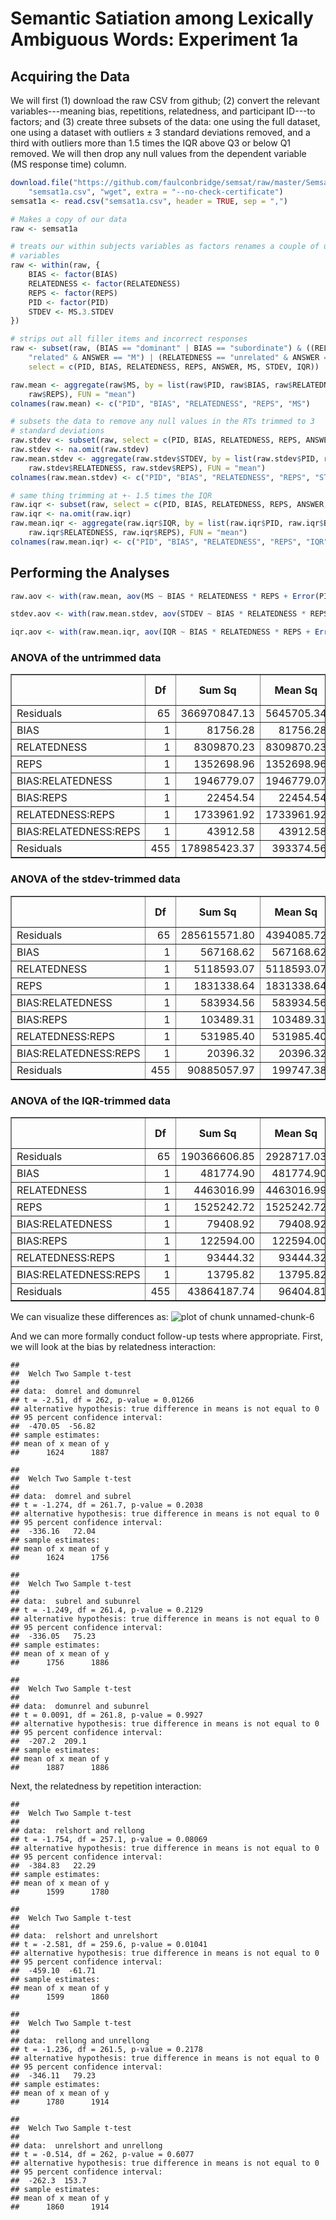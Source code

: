 Semantic Satiation among Lexically Ambiguous Words: Experiment 1a
=================================================================

Acquiring the Data
------------------

We will first (1) download the raw CSV from github; (2) convert the relevant variables---meaning bias, repetitions, relatedness, and participant ID---to factors; and (3) create three subsets of the data: one using the full dataset, one using a dataset with outliers $\pm$ 3 standard deviations removed, and a third with outliers more than 1.5 times the IQR above Q3 or below Q1 removed. We will then drop any null values from the dependent variable (MS response time) column.


```r
download.file("https://github.com/faulconbridge/semsat/raw/master/Semsat1a/Semsat1a_compiled.csv", 
    "semsat1a.csv", "wget", extra = "--no-check-certificate")
semsat1a <- read.csv("semsat1a.csv", header = TRUE, sep = ",")

# Makes a copy of our data
raw <- semsat1a

# treats our within subjects variables as factors renames a couple of ugly
# variables
raw <- within(raw, {
    BIAS <- factor(BIAS)
    RELATEDNESS <- factor(RELATEDNESS)
    REPS <- factor(REPS)
    PID <- factor(PID)
    STDEV <- MS.3.STDEV
})

# strips out all filler items and incorrect responses
raw <- subset(raw, (BIAS == "dominant" | BIAS == "subordinate") & ((RELATEDNESS == 
    "related" & ANSWER == "M") | (RELATEDNESS == "unrelated" & ANSWER == "C")), 
    select = c(PID, BIAS, RELATEDNESS, REPS, ANSWER, MS, STDEV, IQR))

raw.mean <- aggregate(raw$MS, by = list(raw$PID, raw$BIAS, raw$RELATEDNESS, 
    raw$REPS), FUN = "mean")
colnames(raw.mean) <- c("PID", "BIAS", "RELATEDNESS", "REPS", "MS")

# subsets the data to remove any null values in the RTs trimmed to 3
# standard deviations
raw.stdev <- subset(raw, select = c(PID, BIAS, RELATEDNESS, REPS, ANSWER, STDEV))
raw.stdev <- na.omit(raw.stdev)
raw.mean.stdev <- aggregate(raw.stdev$STDEV, by = list(raw.stdev$PID, raw.stdev$BIAS, 
    raw.stdev$RELATEDNESS, raw.stdev$REPS), FUN = "mean")
colnames(raw.mean.stdev) <- c("PID", "BIAS", "RELATEDNESS", "REPS", "STDEV")

# same thing trimming at +- 1.5 times the IQR
raw.iqr <- subset(raw, select = c(PID, BIAS, RELATEDNESS, REPS, ANSWER, IQR))
raw.iqr <- na.omit(raw.iqr)
raw.mean.iqr <- aggregate(raw.iqr$IQR, by = list(raw.iqr$PID, raw.iqr$BIAS, 
    raw.iqr$RELATEDNESS, raw.iqr$REPS), FUN = "mean")
colnames(raw.mean.iqr) <- c("PID", "BIAS", "RELATEDNESS", "REPS", "IQR")
```


Performing the Analyses
-----------------------


```r
raw.aov <- with(raw.mean, aov(MS ~ BIAS * RELATEDNESS * REPS + Error(PID)))

stdev.aov <- with(raw.mean.stdev, aov(STDEV ~ BIAS * RELATEDNESS * REPS + Error(PID)))

iqr.aov <- with(raw.mean.iqr, aov(IQR ~ BIAS * RELATEDNESS * REPS + Error(PID)))
```


### ANOVA of the untrimmed data ###
<!-- html table generated in R 3.1.0 by xtable 1.7-3 package -->
<!-- Wed May 14 10:45:09 2014 -->
<TABLE border=1>
<TR> <TH>  </TH> <TH> Df </TH> <TH> Sum Sq </TH> <TH> Mean Sq </TH> <TH> F value </TH> <TH> Pr(&gt;F) </TH>  </TR>
  <TR> <TD> Residuals </TD> <TD align="right"> 65 </TD> <TD align="right"> 366970847.13 </TD> <TD align="right"> 5645705.34 </TD> <TD align="right">  </TD> <TD align="right">  </TD> </TR>
  <TR> <TD> BIAS                  </TD> <TD align="right"> 1 </TD> <TD align="right"> 81756.28 </TD> <TD align="right"> 81756.28 </TD> <TD align="right"> 0.21 </TD> <TD align="right"> 0.6487 </TD> </TR>
  <TR> <TD> RELATEDNESS           </TD> <TD align="right"> 1 </TD> <TD align="right"> 8309870.23 </TD> <TD align="right"> 8309870.23 </TD> <TD align="right"> 21.12 </TD> <TD align="right"> 0.0000 </TD> </TR>
  <TR> <TD> REPS                  </TD> <TD align="right"> 1 </TD> <TD align="right"> 1352698.96 </TD> <TD align="right"> 1352698.96 </TD> <TD align="right"> 3.44 </TD> <TD align="right"> 0.0643 </TD> </TR>
  <TR> <TD> BIAS:RELATEDNESS      </TD> <TD align="right"> 1 </TD> <TD align="right"> 1946779.07 </TD> <TD align="right"> 1946779.07 </TD> <TD align="right"> 4.95 </TD> <TD align="right"> 0.0266 </TD> </TR>
  <TR> <TD> BIAS:REPS             </TD> <TD align="right"> 1 </TD> <TD align="right"> 22454.54 </TD> <TD align="right"> 22454.54 </TD> <TD align="right"> 0.06 </TD> <TD align="right"> 0.8113 </TD> </TR>
  <TR> <TD> RELATEDNESS:REPS      </TD> <TD align="right"> 1 </TD> <TD align="right"> 1733961.92 </TD> <TD align="right"> 1733961.92 </TD> <TD align="right"> 4.41 </TD> <TD align="right"> 0.0363 </TD> </TR>
  <TR> <TD> BIAS:RELATEDNESS:REPS </TD> <TD align="right"> 1 </TD> <TD align="right"> 43912.58 </TD> <TD align="right"> 43912.58 </TD> <TD align="right"> 0.11 </TD> <TD align="right"> 0.7384 </TD> </TR>
  <TR> <TD> Residuals             </TD> <TD align="right"> 455 </TD> <TD align="right"> 178985423.37 </TD> <TD align="right"> 393374.56 </TD> <TD align="right">  </TD> <TD align="right">  </TD> </TR>
   </TABLE>


### ANOVA of the stdev-trimmed data ###
<!-- html table generated in R 3.1.0 by xtable 1.7-3 package -->
<!-- Wed May 14 10:45:09 2014 -->
<TABLE border=1>
<TR> <TH>  </TH> <TH> Df </TH> <TH> Sum Sq </TH> <TH> Mean Sq </TH> <TH> F value </TH> <TH> Pr(&gt;F) </TH>  </TR>
  <TR> <TD> Residuals </TD> <TD align="right"> 65 </TD> <TD align="right"> 285615571.80 </TD> <TD align="right"> 4394085.72 </TD> <TD align="right">  </TD> <TD align="right">  </TD> </TR>
  <TR> <TD> BIAS                  </TD> <TD align="right"> 1 </TD> <TD align="right"> 567168.62 </TD> <TD align="right"> 567168.62 </TD> <TD align="right"> 2.84 </TD> <TD align="right"> 0.0927 </TD> </TR>
  <TR> <TD> RELATEDNESS           </TD> <TD align="right"> 1 </TD> <TD align="right"> 5118593.07 </TD> <TD align="right"> 5118593.07 </TD> <TD align="right"> 25.63 </TD> <TD align="right"> 0.0000 </TD> </TR>
  <TR> <TD> REPS                  </TD> <TD align="right"> 1 </TD> <TD align="right"> 1831338.64 </TD> <TD align="right"> 1831338.64 </TD> <TD align="right"> 9.17 </TD> <TD align="right"> 0.0026 </TD> </TR>
  <TR> <TD> BIAS:RELATEDNESS      </TD> <TD align="right"> 1 </TD> <TD align="right"> 583934.56 </TD> <TD align="right"> 583934.56 </TD> <TD align="right"> 2.92 </TD> <TD align="right"> 0.0880 </TD> </TR>
  <TR> <TD> BIAS:REPS             </TD> <TD align="right"> 1 </TD> <TD align="right"> 103489.31 </TD> <TD align="right"> 103489.31 </TD> <TD align="right"> 0.52 </TD> <TD align="right"> 0.4720 </TD> </TR>
  <TR> <TD> RELATEDNESS:REPS      </TD> <TD align="right"> 1 </TD> <TD align="right"> 531985.40 </TD> <TD align="right"> 531985.40 </TD> <TD align="right"> 2.66 </TD> <TD align="right"> 0.1034 </TD> </TR>
  <TR> <TD> BIAS:RELATEDNESS:REPS </TD> <TD align="right"> 1 </TD> <TD align="right"> 20396.32 </TD> <TD align="right"> 20396.32 </TD> <TD align="right"> 0.10 </TD> <TD align="right"> 0.7495 </TD> </TR>
  <TR> <TD> Residuals             </TD> <TD align="right"> 455 </TD> <TD align="right"> 90885057.97 </TD> <TD align="right"> 199747.38 </TD> <TD align="right">  </TD> <TD align="right">  </TD> </TR>
   </TABLE>


### ANOVA of the IQR-trimmed data ###
<!-- html table generated in R 3.1.0 by xtable 1.7-3 package -->
<!-- Wed May 14 10:45:09 2014 -->
<TABLE border=1>
<TR> <TH>  </TH> <TH> Df </TH> <TH> Sum Sq </TH> <TH> Mean Sq </TH> <TH> F value </TH> <TH> Pr(&gt;F) </TH>  </TR>
  <TR> <TD> Residuals </TD> <TD align="right"> 65 </TD> <TD align="right"> 190366606.85 </TD> <TD align="right"> 2928717.03 </TD> <TD align="right">  </TD> <TD align="right">  </TD> </TR>
  <TR> <TD> BIAS                  </TD> <TD align="right"> 1 </TD> <TD align="right"> 481774.90 </TD> <TD align="right"> 481774.90 </TD> <TD align="right"> 5.00 </TD> <TD align="right"> 0.0259 </TD> </TR>
  <TR> <TD> RELATEDNESS           </TD> <TD align="right"> 1 </TD> <TD align="right"> 4463016.99 </TD> <TD align="right"> 4463016.99 </TD> <TD align="right"> 46.29 </TD> <TD align="right"> 0.0000 </TD> </TR>
  <TR> <TD> REPS                  </TD> <TD align="right"> 1 </TD> <TD align="right"> 1525242.72 </TD> <TD align="right"> 1525242.72 </TD> <TD align="right"> 15.82 </TD> <TD align="right"> 0.0001 </TD> </TR>
  <TR> <TD> BIAS:RELATEDNESS      </TD> <TD align="right"> 1 </TD> <TD align="right"> 79408.92 </TD> <TD align="right"> 79408.92 </TD> <TD align="right"> 0.82 </TD> <TD align="right"> 0.3646 </TD> </TR>
  <TR> <TD> BIAS:REPS             </TD> <TD align="right"> 1 </TD> <TD align="right"> 122594.00 </TD> <TD align="right"> 122594.00 </TD> <TD align="right"> 1.27 </TD> <TD align="right"> 0.2601 </TD> </TR>
  <TR> <TD> RELATEDNESS:REPS      </TD> <TD align="right"> 1 </TD> <TD align="right"> 93444.32 </TD> <TD align="right"> 93444.32 </TD> <TD align="right"> 0.97 </TD> <TD align="right"> 0.3254 </TD> </TR>
  <TR> <TD> BIAS:RELATEDNESS:REPS </TD> <TD align="right"> 1 </TD> <TD align="right"> 13795.82 </TD> <TD align="right"> 13795.82 </TD> <TD align="right"> 0.14 </TD> <TD align="right"> 0.7054 </TD> </TR>
  <TR> <TD> Residuals             </TD> <TD align="right"> 455 </TD> <TD align="right"> 43864187.74 </TD> <TD align="right"> 96404.81 </TD> <TD align="right">  </TD> <TD align="right">  </TD> </TR>
   </TABLE>


We can visualize these differences as:
![plot of chunk unnamed-chunk-6](figure/unnamed-chunk-6.png) 


And we can more formally conduct follow-up tests where appropriate. First, we will look at the bias by relatedness interaction:

```
## 
## 	Welch Two Sample t-test
## 
## data:  domrel and domunrel
## t = -2.51, df = 262, p-value = 0.01266
## alternative hypothesis: true difference in means is not equal to 0
## 95 percent confidence interval:
##  -470.05  -56.82
## sample estimates:
## mean of x mean of y 
##      1624      1887
```

```
## 
## 	Welch Two Sample t-test
## 
## data:  domrel and subrel
## t = -1.274, df = 261.7, p-value = 0.2038
## alternative hypothesis: true difference in means is not equal to 0
## 95 percent confidence interval:
##  -336.16   72.04
## sample estimates:
## mean of x mean of y 
##      1624      1756
```

```
## 
## 	Welch Two Sample t-test
## 
## data:  subrel and subunrel
## t = -1.249, df = 261.4, p-value = 0.2129
## alternative hypothesis: true difference in means is not equal to 0
## 95 percent confidence interval:
##  -336.05   75.23
## sample estimates:
## mean of x mean of y 
##      1756      1886
```

```
## 
## 	Welch Two Sample t-test
## 
## data:  domunrel and subunrel
## t = 0.0091, df = 261.8, p-value = 0.9927
## alternative hypothesis: true difference in means is not equal to 0
## 95 percent confidence interval:
##  -207.2  209.1
## sample estimates:
## mean of x mean of y 
##      1887      1886
```


Next, the relatedness by repetition interaction:

```
## 
## 	Welch Two Sample t-test
## 
## data:  relshort and rellong
## t = -1.754, df = 257.1, p-value = 0.08069
## alternative hypothesis: true difference in means is not equal to 0
## 95 percent confidence interval:
##  -384.83   22.29
## sample estimates:
## mean of x mean of y 
##      1599      1780
```

```
## 
## 	Welch Two Sample t-test
## 
## data:  relshort and unrelshort
## t = -2.581, df = 259.6, p-value = 0.01041
## alternative hypothesis: true difference in means is not equal to 0
## 95 percent confidence interval:
##  -459.10  -61.71
## sample estimates:
## mean of x mean of y 
##      1599      1860
```

```
## 
## 	Welch Two Sample t-test
## 
## data:  rellong and unrellong
## t = -1.236, df = 261.5, p-value = 0.2178
## alternative hypothesis: true difference in means is not equal to 0
## 95 percent confidence interval:
##  -346.11   79.23
## sample estimates:
## mean of x mean of y 
##      1780      1914
```

```
## 
## 	Welch Two Sample t-test
## 
## data:  unrelshort and unrellong
## t = -0.514, df = 262, p-value = 0.6077
## alternative hypothesis: true difference in means is not equal to 0
## 95 percent confidence interval:
##  -262.3  153.7
## sample estimates:
## mean of x mean of y 
##      1860      1914
```

